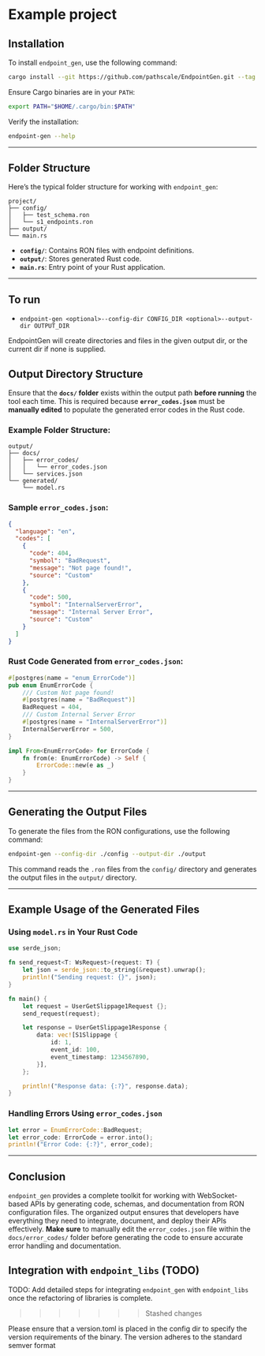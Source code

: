 # Example project


## Installation

To install `endpoint_gen`, use the following command:

```bash
cargo install --git https://github.com/pathscale/EndpointGen.git --tag v0.4.0
```

Ensure Cargo binaries are in your `PATH`:

```bash
export PATH="$HOME/.cargo/bin:$PATH"
```

Verify the installation:

```bash
endpoint-gen --help
```

---

## Folder Structure

Here’s the typical folder structure for working with `endpoint_gen`:

```
project/
├── config/
│   ├── test_schema.ron
│   └── s1_endpoints.ron
├── output/
└── main.rs
```

- **`config/`**: Contains RON files with endpoint definitions.
- **`output/`**: Stores generated Rust code.
- **`main.rs`**: Entry point of your Rust application.

---

## To run
- `endpoint-gen <optional>--config-dir CONFIG_DIR <optional>--output-dir OUTPUT_DIR`

EndpointGen will create directories and files in the given output dir, or the current dir if none is supplied.

## Output Directory Structure

Ensure that the **`docs/` folder** exists within the output path **before running** the tool each time. This is required because **`error_codes.json`** must be **manually edited** to populate the generated error codes in the Rust code.

### Example Folder Structure:

```
output/
├── docs/
│   ├── error_codes/
│   │   └── error_codes.json
│   └── services.json
└── generated/
    └── model.rs
```

### Sample `error_codes.json`:

```json
{
  "language": "en",
  "codes": [
    {
      "code": 404,
      "symbol": "BadRequest",
      "message": "Not page found!",
      "source": "Custom"
    },
    {
      "code": 500,
      "symbol": "InternalServerError",
      "message": "Internal Server Error",
      "source": "Custom"
    }
  ]
}
```

### Rust Code Generated from `error_codes.json`:

```rust
#[postgres(name = "enum_ErrorCode")]
pub enum EnumErrorCode {
    /// Custom Not page found!
    #[postgres(name = "BadRequest")]
    BadRequest = 404,
    /// Custom Internal Server Error
    #[postgres(name = "InternalServerError")]
    InternalServerError = 500,
}

impl From<EnumErrorCode> for ErrorCode {
    fn from(e: EnumErrorCode) -> Self {
        ErrorCode::new(e as _)
    }
}
```

---

## Generating the Output Files

To generate the files from the RON configurations, use the following command:

```bash
endpoint-gen --config-dir ./config --output-dir ./output
```

This command reads the `.ron` files from the `config/` directory and generates the output files in the `output/` directory.

---

## Example Usage of the Generated Files

### **Using `model.rs` in Your Rust Code**

```rust
use serde_json;

fn send_request<T: WsRequest>(request: T) {
    let json = serde_json::to_string(&request).unwrap();
    println!("Sending request: {}", json);
}

fn main() {
    let request = UserGetSlippage1Request {};
    send_request(request);

    let response = UserGetSlippage1Response {
        data: vec![S1Slippage {
            id: 1,
            event_id: 100,
            event_timestamp: 1234567890,
        }],
    };

    println!("Response data: {:?}", response.data);
}
```

### **Handling Errors Using `error_codes.json`**

```rust
let error = EnumErrorCode::BadRequest;
let error_code: ErrorCode = error.into();
println!("Error Code: {:?}", error_code);
```

---

## Conclusion

`endpoint_gen` provides a complete toolkit for working with WebSocket-based APIs by generating code, schemas, and documentation from RON configuration files. The organized output ensures that developers have everything they need to integrate, document, and deploy their APIs effectively. **Make sure** to manually edit the `error_codes.json` file within the `docs/error_codes/` folder before generating the code to ensure accurate error handling and documentation.

## Integration with `endpoint_libs` (TODO)
TODO: Add detailed steps for integrating `endpoint_gen` with `endpoint_libs` once the refactoring of libraries is complete.
>>>>>>> Stashed changes

Please ensure that a version.toml is placed in the config dir to specify the version requirements of the binary.
The version adheres to the standard semver format